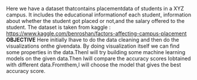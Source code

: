 Here we have a dataset thatcontains placementdata of students in a XYZ campus. It includes the educational informationof each student, information about whether the student got placed or not,and the salary offered to the student.
The dataset is taken from kaggle : https://www.kaggle.com/benroshan/factors-affecting-campus-placement
**OBJECTIVE**
Here initially Ihave to do the data cleaning and then do the visualizations onthe givendata. By doing visualization itself we can find some properties in the data.ThenI will try building some machine learning models on the given data.Then Iwill compare the accuracy scores Iobtained with different data.Fromthem,I will choose the model that gives the best accuracy score.
